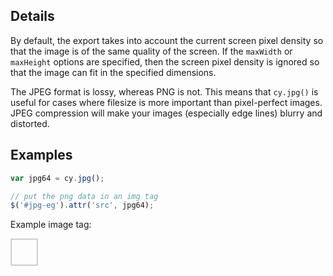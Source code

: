 ## Details

By default, the export takes into account the current screen pixel density so that the image is of the same quality of the screen.  If the `maxWidth` or `maxHeight` options are specified, then the screen pixel density is ignored so that the image can fit in the specified dimensions.

<span class="important-indicator"></span> The JPEG format is lossy, whereas PNG is not.  This means that `cy.jpg()` is useful for cases where filesize is more important than pixel-perfect images.  JPEG compression will make your images (especially edge lines) blurry and distorted.


## Examples

```js
var jpg64 = cy.jpg();

// put the png data in an img tag
$('#jpg-eg').attr('src', jpg64);
```

Example image tag:

<img id="jpg-eg" style="border: 1px solid #ddd; min-width: 3em; min-height: 3em;"></img>
